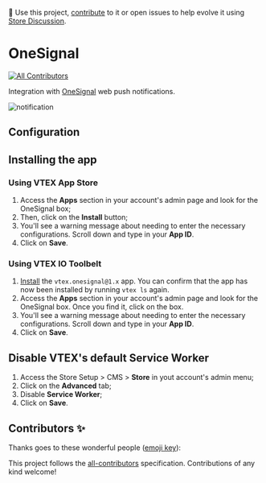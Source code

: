 📢 Use this project, [contribute](https://github.com/vtex-apps/onesignal) to it or open issues to help evolve it using [Store Discussion](https://github.com/vtex-apps/store-discussion).

# OneSignal

<!-- ALL-CONTRIBUTORS-BADGE:START - Do not remove or modify this section -->
[![All Contributors](https://img.shields.io/badge/all_contributors-0-orange.svg?style=flat-square)](#contributors-)
<!-- ALL-CONTRIBUTORS-BADGE:END -->

Integration with [OneSignal](https://onesignal.com/) web push notifications.

![notification](https://user-images.githubusercontent.com/284515/88438151-68a06f80-cdde-11ea-8624-2626d8464f5d.png)


## Configuration

## Installing the app

### Using VTEX App Store

1. Access the **Apps** section in your account's admin page and look for the OneSignal box; 
2. Then, click on the **Install** button;
3. You'll see a warning message about needing to enter the necessary configurations. Scroll down and type in your **App ID**.
4. Click on **Save**.

### Using VTEX IO Toolbelt

1. [Install](https://vtex.io/docs/recipes/development/installing-an-app/) the `vtex.onesignal@1.x` app. You can confirm that the app has now been installed by running `vtex ls` again. 
2. Access the **Apps** section in your account's admin page and look for the OneSignal box. Once you find it, click on the box.
4. You'll see a warning message about needing to enter the necessary configurations. Scroll down and type in your **App ID**.
5. Click on **Save**.

## Disable VTEX's default Service Worker

1. Access the Store Setup > CMS > **Store** in yout account's admin menu;
2. Click on the **Advanced** tab;
3. Disable **Service Worker**;
4. Click on **Save**.

## Contributors ✨

Thanks goes to these wonderful people ([emoji key](https://allcontributors.org/docs/en/emoji-key)):

<!-- ALL-CONTRIBUTORS-LIST:START - Do not remove or modify this section -->
<!-- prettier-ignore-start -->
<!-- markdownlint-disable -->
<!-- markdownlint-enable -->
<!-- prettier-ignore-end -->
<!-- ALL-CONTRIBUTORS-LIST:END -->

This project follows the [all-contributors](https://github.com/all-contributors/all-contributors) specification. Contributions of any kind welcome!
